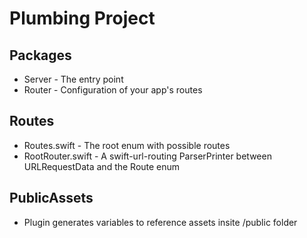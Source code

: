 # Plumbing Project

## Packages

- Server - The entry point
- Router - Configuration of your app's routes

## Routes

- Routes.swift - The root enum with possible routes
- RootRouter.swift - A swift-url-routing ParserPrinter between URLRequestData and the Route enum

## PublicAssets

- Plugin generates variables to reference assets insite /public folder
